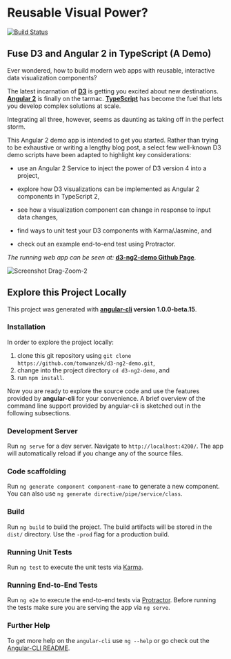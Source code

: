 # Reusable Visual Power?

[![Build Status](https://travis-ci.org/tomwanzek/d3-ng2-demo.svg?branch=master)](https://travis-ci.org/tomwanzek/d3-ng2-demo)

## Fuse D3 and Angular 2 in TypeScript (A Demo)


Ever wondered, how to build modern web apps with reusable, interactive data visualization components?

The latest incarnation of **[D3](https://d3js.org/)** is getting you excited about new destinations. **[Angular 2](https://angular.io/)** is finally on the tarmac. [**TypeScript**](https://github.com/midrosoft/typescript) has become the fuel that lets you develop complex solutions at scale.

Integrating all three, however, seems as daunting as taking off in the perfect storm.

This Angular 2 demo app is intended to get you started. Rather than trying to be exhaustive or writing a lengthy blog post, a select few well-known D3 demo scripts have been adapted to highlight key considerations:

* use an Angular 2 Service to inject the power of D3 version 4 into a project,

* explore how D3 visualizations can be implemented as Angular 2 components in TypeScript 2,

* see how a visualization component can change in response to input data changes,

* find ways to unit test your D3 components with Karma/Jasmine, and

* check out an example end-to-end test using Protractor.

_The running web app can be seen at:_ **[d3-ng2-demo Github Page](https://tomwanzek.github.io/d3-ng2-demo/)**.


![Screenshot Drag-Zoom-2](https://github.com/tomwanzek/d3-ng2-demo/blob/master/screenshots/demo=drag-zoom-2-screenshot.png)


## Explore this Project Locally

This project was generated with **[angular-cli](https://github.com/angular/angular-cli) version 1.0.0-beta.15**.

### Installation

In order to explore the project locally:

1. clone this git repository using `git clone https://github.com/tomwanzek/d3-ng2-demo.git`,
2. change into the project directory `cd d3-ng2-demo`, and
3. run `npm install`.

Now you are ready to explore the source code and use the features provided by **angular-cli** for your convenience.
A brief overview of the command line support provided by angular-cli is sketched out in the following subsections.

### Development Server
Run `ng serve` for a dev server. Navigate to `http://localhost:4200/`. The app will automatically reload if you change any of the source files.

### Code scaffolding

Run `ng generate component component-name` to generate a new component. You can also use `ng generate directive/pipe/service/class`.

### Build

Run `ng build` to build the project. The build artifacts will be stored in the `dist/` directory. Use the `-prod` flag for a production build.

### Running Unit Tests

Run `ng test` to execute the unit tests via [Karma](https://karma-runner.github.io).

### Running End-to-End Tests

Run `ng e2e` to execute the end-to-end tests via [Protractor](http://www.protractortest.org/). 
Before running the tests make sure you are serving the app via `ng serve`.

### Further Help

To get more help on the `angular-cli` use `ng --help` or go check out the [Angular-CLI README](https://github.com/angular/angular-cli/blob/master/README.md).
